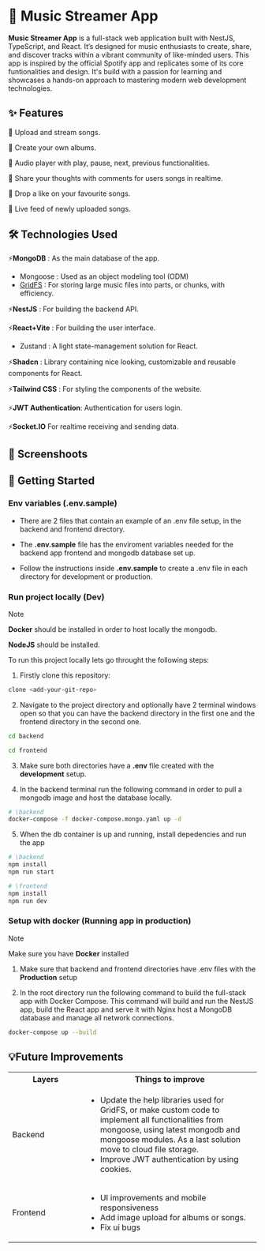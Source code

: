 # 🎵 Music Streamer App
**Music Streamer App** is a full-stack web application built with NestJS, TypeScript, and React. It’s designed for music enthusiasts to create, share, and discover tracks within a vibrant community of like-minded users. 
This app is inspired by the official Spotify app and replicates some of its core funtionalities and design. It's build with a passion for learning and showcases a hands-on approach to mastering modern web development technologies.

## ✨ Features
 🎵 Upload and stream songs.

 🎵 Create your own albums.

 🎵 Audio player with play, pause, next, previous functionalities.

 🎵 Share your thoughts with comments for users songs in realtime.

 🎵 Drop a like on your favourite songs.

 🎵 Live feed of newly uploaded songs.

## 🛠 Technologies Used
 ⚡**MongoDB** : As the main database of the app. 
  
   - Mongoose : Used as an object modeling tool (ODM)
   - [GridFS](https://www.mongodb.com/docs/manual/core/gridfs/) : For storing large music files into parts, or chunks, with efficiency.

 ⚡**NestJS** : For building the backend API.

 ⚡**React+Vite** : For building the user interface.

   - Zustand : A light state-management solution for React.

 ⚡**Shadcn** : Library containing nice looking, customizable and reusable components for React.

 ⚡**Tailwind CSS** : For styling the components of the website.

 ⚡**JWT Authentication**: Authentication for users login.

 ⚡**Socket.IO** For realtime receiving and sending data.


## 📸 Screenshoots

## 🚀 Getting Started


### Env variables (.env.sample)
- There are 2 files that contain an example of an .env file setup, in the backend and frontend directory.

-  The **.env.sample** file has the enviroment variables needed for the backend app frontend and mongodb database set up.

- Follow the instructions inside **.env.sample** to create a .env file in each directory for development or production.

### Run project locally (Dev)

> [!NOTE]
> **Docker** should be installed in order to host locally the mongodb.
>
> **NodeJS** should be installed. 

To run this project locally lets go throught the following steps:

1. Firstly clone this repository:

```bash
clone <add-your-git-repo>
```

2. Navigate to the project directory and optionally have 2 terminal windows open so that you can have the backend directory in the first one and the frontend directory in the second one.
```bash
cd backend

cd frontend
```

3. Make sure both directories have a **.env** file created with the **development** setup.

4. In the backend terminal run the following command in order to pull a mongodb image and host the database locally.

```bash
# \backend
docker-compose -f docker-compose.mongo.yaml up -d
```

5. When the db container is up and running, install depedencies and run the app

```bash
# \backend 
npm install
npm run start
```
```bash
# \frontend 
npm install
npm run dev
```

### Setup with docker (Running app in production)

> [!NOTE]
> Make sure you have **Docker** installed 

1. Make sure that backend and frontend directories have .env files with the **Production** setup

2. In the root directory run the following command to build the full-stack app with Docker Compose. This command will build and run the NestJS app, build the React app and serve it with Nginx host a MongoDB database and manage all network connections.

```bash
docker-compose up --build 
```

## 💡Future Improvements
<table>
<tr>
<th >Layers</th>
<th>Things to improve</th>
</tr>
<tr>
<td width="30%">
Backend
</td>
<td width="70%">

- Update the help libraries used for GridFS, or make custom code to implement all functionalities from mongoose, using latest mongodb and mongoose modules. As a last solution move to cloud file storage.
- Improve JWT authentication by using cookies.
</td>
</tr>
<td width="30%">
Frontend
</td>
<td width="70%">

- UI improvements and mobile responsiveness
- Add image upload for albums or songs.
- Fix ui bugs
</td>
</tr>
</table>
